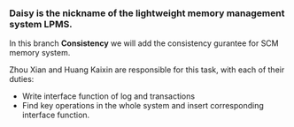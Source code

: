 ### Daisy is the nickname of the lightweight memory management system LPMS.

In this branch **Consistency** we will add the consistency gurantee for SCM memory system.

Zhou Xian and Huang Kaixin are responsible for this task, with each of their duties:

- Write interface function of log and transactions
- Find key operations in the whole system and insert corresponding interface function.
